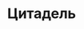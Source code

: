 --- 
title: "Цитадель" 
site: "http://www.cytadel.com.ua" 
town: "Керчь" 
tel: ["+38 06561 61426, +38 095 3193260, +38 050 6515527"] 
address: "Россия, АР Крым, г. Керчь улица Ленина, д. 24" 
mail: "office@cytadel.com.ua" 
--- 